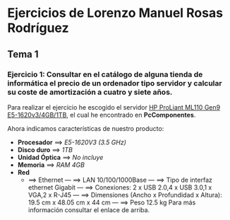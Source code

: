 # Ejercicios de Lorenzo Manuel Rosas Rodríguez
## Tema 1
### Ejercicio 1: Consultar en el catálogo de alguna tienda de informática el precio de un ordenador tipo servidor y calcular su coste de amortización a cuatro y siete años.

Para realizar el ejercicio he escogido el servidor [HP ProLiant ML110 Gen9 E5-1620v3/4GB/1TB](http://www.pccomponentes.com/lenovo_ts_440_think_server_intel_xeon_v1225_e3_4gb.html), el cual he encontrado en **PcComponentes**.

Ahora indicamos características de nuestro producto:
- **Procesador** ==> *E5-1620V3 (3.5 GHz)*
- **Disco duro** ==>  *1TB*
- **Unidad Óptica** ==> *No incluye*
- **Memoria** ==> *RAM 4GB*
- **Red**
   - ==> Ethernet
   — ==> LAN 10/100/1000Base
   — ==> Tipo de interfaz ethernet Gigabit
   — ==> Conexiones: 2 x USB 2.0,4 x USB 3.0,1 x VGA,2 x R-J45
   — ==> Dimensiones (Ancho x Profundidad x Altura): 19.5 cm x 48.05 cm x 44 cm
   — ==> Peso 12.5 kg
Para más información consultar el enlace de arriba.